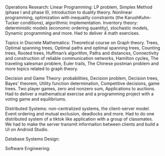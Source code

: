Operations Research: Linear Programming: LP problem, Simplex Method (phase I and phase II), introduction to duality theory. Nonlinear programming, optimization with inequality constraints (the KarushKuhn-Tucker conditions), algorithmic implementation. Inventory theory: deterministic models (economic ordering quantity),
stochastic models, Dynamic programming and more. Had to deliver 4 math exercises.

Topics in Discrete Mathematics: Theoretical course on Graph theory. Trees, Optimal spanning trees, Optimal paths and optimal spanning trees, Counting trees, Rooted
trees, Huffman’s algorithm, Paths and distances, Connectivity and construction of reliable communication networks,
Hamilton cycles, The traveling salesman problem, Euler trails, The Chinese postman problem and more topics related to graph theory. 

Decision and Game Theory: probabilities, Decision problem, Decision trees, Bayes' theorem, Utility function determination, Competitive decisions, game trees. Two player games, zero and nonzero sum, Applications to auctions. Had to deliver a mathematical exercise and a programming project with a voting game and equilibriums.

Distributed Systems: non-centralized systems, the client-server model. Event ordering and mutual
exclusion, deadlocks and more. Had to do one distributed system of a tiktok like application with a group of classmates. We had to make the server transmit informaiton between clients and build a UI on Android Studio.

Database Systems Design:

Software Engineering:
